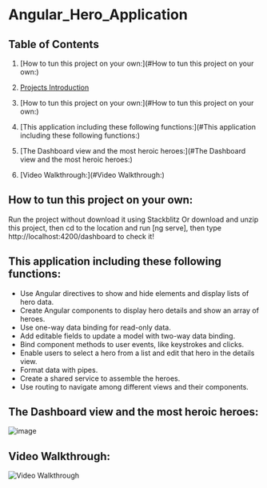 # Angular_Hero_Application  
## Table of Contents
1. [How to tun this project on your own:](#How to tun this project on your own:)

2. [Projects Introduction](#Projects-Introduction)
1. [How to tun this project on your own:](#How to tun this project on your own:)

2. [This application including these following functions:](#This application including these following functions:)
3. [The Dashboard view and the most heroic heroes:](#The Dashboard view and the most heroic heroes:)
4. [Video Walkthrough:](#Video Walkthrough:)
## How to tun this project on your own:  
Run the project without download it using Stackblitz
Or download and unzip this project, then cd to the location and run [ng serve], then type http://localhost:4200/dashboard to check it!

## This application including these following functions:
   - Use Angular directives to show and hide elements and display lists of hero data.
   - Create Angular components to display hero details and show an array of heroes.
   - Use one-way data binding for read-only data.
   - Add editable fields to update a model with two-way data binding.
   - Bind component methods to user events, like keystrokes and clicks.
   - Enable users to select a hero from a list and edit that hero in the details view.
   - Format data with pipes.
   - Create a shared service to assemble the heroes.
   - Use routing to navigate among different views and their components.
## The Dashboard view and the most heroic heroes:
![image](https://github.com/XiaoyangJin/Angular_Hero_Application/assets/90944062/709da6c7-b903-4426-868a-774d7ad34f63)

## Video Walkthrough:
<img src='https://i.imgur.com/eXnlwlv.gif' title='Video Walkthrough' width='' alt='Video Walkthrough' />
